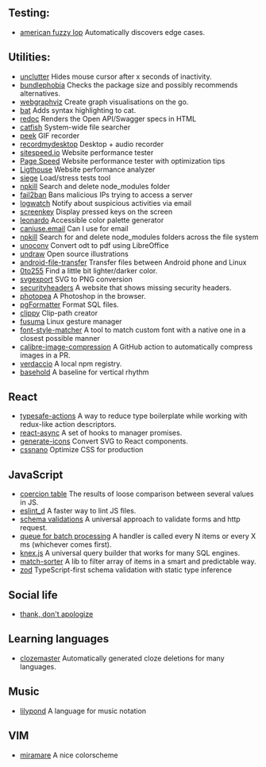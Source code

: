## Testing:

- [american fuzzy lop](http://lcamtuf.coredump.cx/afl/)
  Automatically discovers edge cases.

## Utilities:

- [unclutter](https://wiki.archlinux.org/index.php/Unclutter)
  Hides mouse cursor after x seconds of inactivity.
- [bundlephobia](https://bundlephobia.com/)
  Checks the package size and possibly recommends alternatives.
- [webgraphviz](http://www.webgraphviz.com/)
  Create graph visualisations on the go.
- [bat](https://github.com/sharkdp/bat)
  Adds syntax highlighting to cat.
- [redoc](https://github.com/Redocly/redoc)
  Renders the Open API/Swagger specs in HTML
- [catfish](https://launchpad.net/catfish-search)
  System-wide file searcher
- [peek](https://github.com/phw/peek)
  GIF recorder
- [recordmydesktop](http://recordmydesktop.sourceforge.net/about.php)
  Desktop + audio recorder
- [sitespeed.io](https://www.sitespeed.io/)
  Website performance tester
- [Page Speed](https://developers.google.com/speed/pagespeed/insights/?hl=pl)
  Website performance tester with optimization tips
- [Ligthouse](https://github.com/GoogleChrome/lighthouse)
  Website performance analyzer
- [siege](https://github.com/JoeDog/siege)
  Load/stress tests tool
- [npkill](https://github.com/voidcosmos/npkill)
  Search and delete node_modules folder
- [fail2ban](https://www.fail2ban.org/wiki/index.php/Main_Page)
  Bans malicious IPs trying to access a server
- [logwatch](https://webinsider.pl/linux-debian-logwatch/)
  Notify about suspicious activities via email
- [screenkey](https://gitlab.com/wavexx/screenkey)
  Display pressed keys on the screen
- [leonardo](https://leonardocolor.io)
  Accessible color palette generator
- [caniuse.email](https://caniuse.email/)
  Can I use for email
- [npkill](https://www.npmjs.com/package/npkill)
  Search for and delete node_modules folders across the file system
- [unoconv](https://github.com/unoconv/unoconv)
  Convert odt to pdf using LibreOffice
- [undraw](https://undraw.co/)
  Open source illustrations
- [android-file-transfer](https://github.com/whoozle/android-file-transfer-linux)
  Transfer files between Android phone and Linux
- [0to255](https://www.0to255.com/42149e)
  Find a little bit lighter/darker color.
- [svgexport](https://github.com/shakiba/svgexport)
  SVG to PNG conversion
- [securityheaders](https://securityheaders.com/)
  A website that shows missing security headers.
- [photopea](https://www.photopea.com/)
  A Photoshop in the browser.
- [pgFormatter](https://github.com/darold/pgFormatter)
  Format SQL files.
- [clippy](https://bennettfeely.com/clippy/)
  Clip-path creator
- [fusuma](https://github.com/iberianpig/fusuma)
  Linux gesture manager
- [font-style-matcher](https://meowni.ca/font-style-matcher/)
  A tool to match custom font with a native one in a closest possible manner
- [calibre-image-compression](https://github.com/marketplace/actions/image-actions#usage)
  A GitHub action to automatically compress images in a PR.
- [verdaccio](https://github.com/verdaccio/verdaccio)
  A local npm registry.
- [basehold](https://basehold.it/)
  A baseline for vertical rhythm

## React

- [typesafe-actions](https://github.com/piotrwitek/typesafe-actions)
  A way to reduce type boilerplate while working with redux-like action descriptors.
- [react-async](https://www.npmjs.com/package/react-async)
  A set of hooks to manager promises.
- [generate-icons](https://blog.sapegin.me/til/react/generating-typescript-react-components-from-svg-icons-using-svgr/?utm_source=tinyreact&utm_medium=email)
  Convert SVG to React components.
- [cssnano](https://cssnano.co/)
  Optimize CSS for production

## JavaScript

- [coercion table](https://dorey.github.io/JavaScript-Equality-Table/)
  The results of loose comparison between several values in JS.
- [eslint_d](https://github.com/mantoni/eslint_d.js)
  A faster way to lint JS files.
- [schema validations](https://indicative.adonisjs.com/guides/master/introduction)
  A universal approach to validate forms and http request.
- [queue for batch processing](https://github.com/lukeed/saturated)
  A handler is called every N items or every X ms (whichever comes first).
- [knex.js](https://knexjs.org/)
  A universal query builder that works for many SQL engines.
- [match-sorter](https://github.com/kentcdodds/match-sorter)
  A lib to filter array of items in a smart and predictable way.
- [zod](https://github.com/vriad/zod)
  TypeScript-first schema validation with static type inference

## Social life

- [thank, don't apologize](https://twitter.com/nataliabielova/status/1146855928714711041)

## Learning languages

- [clozemaster](https://www.clozemaster.com/)
  Automatically generated cloze deletions for many languages.

## Music

- [lilypond](https://lilypond.org/)
  A language for music notation

## VIM

- [miramare](https://github.com/franbach/miramare)
  A nice colorscheme
